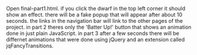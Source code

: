 Open final-part1.html.
if you click the dwarf in the top left corner it should show an effect.
there will be a fake popup that will appear after about 10 seconds.
the links in the navigation bar will link to the other pages of the project.
in part 2 theres only the 'Batter Up!' button that shows an animation done in just plain JavaScript.
in part 3 after a few seconds there will be differnet animations that were done using jQuery and an extension called jqFancyTransitions.
